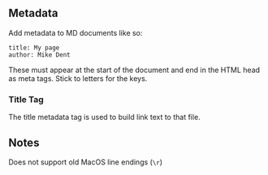 ﻿## Metadata

Add metadata to MD documents like so:
```
title: My page
author: Mike Dent

```

These must appear at the start of the document and end in the HTML head as meta tags. Stick to letters for the keys.

### Title Tag

The title metadata tag is used to build link text to that file.

## Notes
Does not support old MacOS line endings (`\r`)